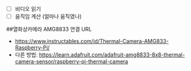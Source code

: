 - [ ] 비디오 읽기
- [ ] 움직임 계산 (얼마나 움직였나)

##열화상카메라 AMG8833 연결 URL
- https://www.instructables.com/id/Thermal-Camera-AMG833-Raspberry-Pi/
- 다른 방법: https://learn.adafruit.com/adafruit-amg8833-8x8-thermal-camera-sensor/raspberry-pi-thermal-camera
